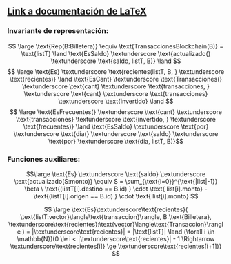 ## [Link a documentación de LaTeX](https://ashki23.github.io/markdown-latex.html#latex-equations)
### Invariante de representación:
$$ \large \text{Rep(B:Billetera)} \equiv \text{TransaccionesBlockchain(B)} = \text{listT} \land \text{EsSaldo} \textunderscore \text{actualizado(} \textunderscore \text{saldo, listT, B)} \land $$ $$ \large \text{Es} \textunderscore \text{recientes(listT, B, } \textunderscore \text{recientes)} \land \text{EsCant} \textunderscore \text{Transacciones(} \textunderscore \text{cant} \textunderscore \text{transacciones, } \textunderscore \text{cant} \textunderscore \text{transacciones} \textunderscore \text{invertido} \land $$
$$ \large \text{EsFrecuentes(} \textunderscore \text{cant} \textunderscore \text{transacciones} \textunderscore \text{invertido, } \textunderscore \text{frecuentes)} \land \text{EsSaldo} \textunderscore \text{por} \textunderscore \text{dia(} \textunderscore \text{saldo} \textunderscore \text{por} \textunderscore \text{dia, listT, B)}$$


### Funciones auxiliares:

$$\large \text{Es} \textunderscore \text{saldo} \textunderscore \text{actualizado(S:monto)} \equiv S = \sum_{\text{i=0}}^{\text{|list|-1}} \beta \ \text{(listT[i].destino == B.id) } \cdot \text{ list[i].monto} - \text{(listT[i].origen == B.id) } \cdot \text{ list[i].monto} $$

$$
\large \text{Es}\textunderscore\text{recientes}( \text{listT:vector}\langle\text{transaccion}\rangle, B:\text{Billetera}, \textunderscore\text{recientes}:\text{vector}\langle\text{Transaccion}\rangle ) = |\textunderscore\text{recientes}| = |\text{listT}| \land (\forall i \in \mathbb{N})(0 \le i < |\textunderscore\text{recientes}| - 1 \Rightarrow \textunderscore\text{recientes[i]} \ge \textunderscore\text{recientes[i+1])}
$$


